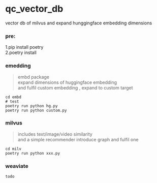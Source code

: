 # qc_vector_db
vector db of milvus and expand hunggingface embedding dimensions

### pre:

1.pip install poetry     
2.poetry install

### emedding
> embd package  
> expand dimensions of huggingface embedding    
> and fulfil custom embedding , expand to custom target     

```
cd embd 
# test
poetry run python hg.py
poetry run python custom.py
```

### milvus 
> includes text/image/video similarity  
> and a simple recommender
> introduce graph and fulfil one
```
cd milv
poetry run python xxx.py
```

### weaviate
```
todo

```
